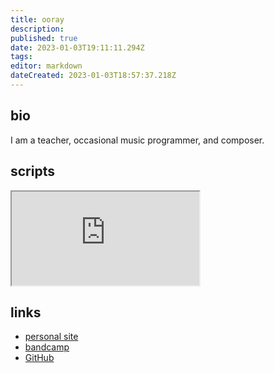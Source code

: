 ```yaml
---
title: ooray
description: 
published: true
date: 2023-01-03T19:11:11.294Z
tags: 
editor: markdown
dateCreated: 2023-01-03T18:57:37.218Z
---
```


## bio

I am a teacher, occasional music programmer, and composer. 

## scripts

<iframe src="https://p3r7.github.io/norns-gallery-render/?author=ooray"id="gallery-iframe"></iframe>

## links

- [personal site](https://15people.net)
- [bandcamp](https://ooray.bandcamp.com)
- [GitHub](https://github.com/laderast/)